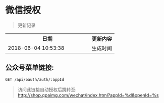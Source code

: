# 微信授权

> 更新记录

<table>
    <tr>
        <th style="width:250px;">日期</th>
        <th>更新内容</th>
    </tr>
    <tr>
        <td>2018-06-04 10:53:38</td>
        <td>生成时间</td>
    </tr>
</table>

## 公众号菜单链接:

```
GET /api/oauth/auth/:appId
```

> 访问此链接自动授权后跳转至: http://shop.qpaimg.com/wechat/index.html?appId=%d&openId=%s